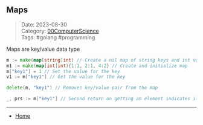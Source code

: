 ## Maps
 
>Date: 2023-08-30  
>Category: [00ComputerScience](links/00ComputerScience.md)  
>Tags: #golang #programming  

Maps are key/value data type
```go
m := make(map[string]int) // Create a nil map of string keys and int value
m1 := make(map[int]int){1:1, 2:1, 4:2} // Create and initialize map 
m["key1"] = 1 // Set the value for the key
v1 := m["key1"] // Get the value for the key

delete(m, "key1") // Removes key/value pair from the map

_, prs := m["key1"] // Second return on getting an element indicates if the key was present in the map
```

---
- [Home](https://heartthymes.github.io)